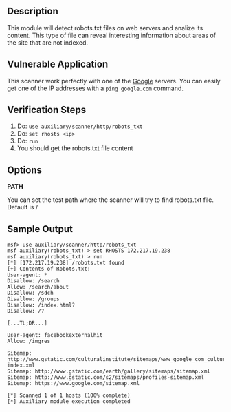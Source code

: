 ## Description

This module will detect robots.txt files on web servers and analize its content.
This type of file can reveal interesting information about areas of the site that are not indexed.

## Vulnerable Application

This scanner work perfectly with one of the [Google](https://www.google.com/) servers.
You can easily get one of the IP addresses with a `ping google.com` command.

## Verification Steps

1. Do: `use auxiliary/scanner/http/robots_txt`
2. Do: `set rhosts <ip>`
3. Do: `run`
4. You should get the robots.txt file content

## Options

**PATH**

You can set the test path where the scanner will try to find robots.txt file. Default is / 

## Sample Output
```
msf> use auxiliary/scanner/http/robots_txt
msf auxiliary(robots_txt) > set RHOSTS 172.217.19.238
msf auxiliary(robots_txt) > run
[*] [172.217.19.238] /robots.txt found
[+] Contents of Robots.txt:
User-agent: *
Disallow: /search
Allow: /search/about
Disallow: /sdch
Disallow: /groups
Disallow: /index.html?
Disallow: /?

[...TL;DR...]

User-agent: facebookexternalhit
Allow: /imgres

Sitemap: http://www.gstatic.com/culturalinstitute/sitemaps/www_google_com_culturalinstitute/sitemap-index.xml
Sitemap: http://www.gstatic.com/earth/gallery/sitemaps/sitemap.xml
Sitemap: http://www.gstatic.com/s2/sitemaps/profiles-sitemap.xml
Sitemap: https://www.google.com/sitemap.xml

[*] Scanned 1 of 1 hosts (100% complete)
[*] Auxiliary module execution completed
```
